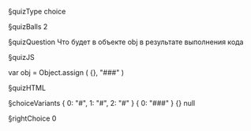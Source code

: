 §quizType
choice

§quizBalls
2

§quizQuestion
Что будет в объекте  obj  в результате выполнения кода



§quizJS

var obj = Object.assign ( {}, "###" )

§quizHTML


§choiceVariants
{ 0: "#", 1: "#", 2: "#" }
{ 0: "###" }
{}
null

§rightChoice
0
